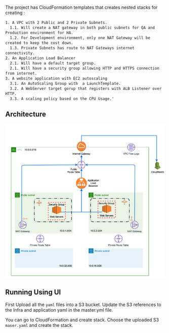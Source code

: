 The project has CloudFormation templates that creates nested stacks for creating :

    1. A VPC with 2 Public and 2 Private Subnets.
      1.1. Will create a NAT gateway in both public subnets for QA and Production environment for HA.
      1.2. For Development environment, only one NAT Gateway will be created to keep the cost down.
      1.3. Private Subnets has route to NAT Gateways internet connectivity.
    2. An Application Load Balancer
      2.1. Will have a default target group.
      2.1. Will have a security group allowing HTTP and HTTPS connection from internet.
    3. A website application with EC2 autoscaling
      3.1. An AutoScaling Group with  a LaunchTemplate.
      3.2. A WebServer target gorup that registers with ALB Listener over HTTP.
      3.3. A scaling policy based on the CPU Usage.'


## Architecture

 ![Architecture](architecture.png)

## Running Using UI

First Upload all the ``yaml`` files into a S3 bucket. Update the S3 references to the Infra and application yaml in the master.yml file.

You can go to CloudFormation and create stack. Choose the uploaded S3 ``maser.yaml`` and create the stack. 
